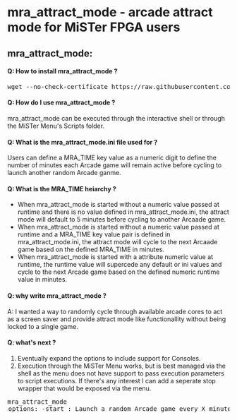 # mra_attract_mode - arcade attract mode for MiSTer FPGA users<br>

## mra_attract_mode:<br>

#### Q: How to install mra_attract_mode ?<br>
<pre>wget --no-check-certificate https://raw.githubusercontent.com/alexanderupton/mra_attract_mode/main/mra_attract_mode.sh -P /media/fat/Scripts/</pre>

#### Q: How do I use mra_attract_mode ?<br>
mra_attract_mode can be executed through the interactive shell or through the MiSTer Menu's Scripts folder.

#### Q: What is the mra_attract_mode.ini file used for ?<br>
Users can define a MRA_TIME key value as a numeric digit to define the number of minutes each Arcade game will remain active before cycling to launch another random Arcade ganme.

#### Q: What is the MRA_TIME heiarchy ?<br>
- When mra_attract_mode is started without a numeric value passed at runtime and there is no value defined in mra_attract_mode.ini, the attract mode will default to 5 minutes before cycling to another Arcaade game.
- When mra_attract_mode is started without a numeric value passed at runtime and a MRA_TIME key value pair is defined in mra_attract_mode.ini, the attract mode will cycle to the next Arcaade game based on the defined MRA_TIME in minutes.
- When mra_attract_mode is started with a attribute numeric value at runtime, the runtime value will supercede any default or ini values and cycle to the next Arcade game based on the defined numeric runtime value in minutes.

#### Q: why write mra_attract_mode ?<br>
A: I wanted a way to randomly cycle through available arcade cores to act as a screen saver and provide attract mode like functionallity without being locked to a single game.

#### Q: what's next ?<br>
1) Eventually expand the options to include support for Consoles.
2) Execution through the MiSTer Menu works, but is best managed via the shell as the menu does not have support to pass execution parameters to script executions. If there's any interest I can add a seperate stop wrapper that would be exposed via the menu.

<pre>
mra_attract_mode <option> <attribute>
options:
   -start : Launch a random Arcade game every X minutes.
   -stop : Stop cycling through random Arcade games. Current game remains active.

attribute:
     number : number in minutes before mra_attract_mode cycles to launch a random Arcade Game

example:
     ./mra_attract_mode.sh -start 5
</pre>
